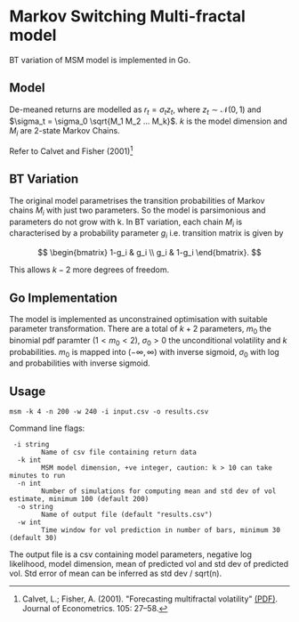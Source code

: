 # Markov Switching Multi-fractal model
BT variation of MSM model is implemented in Go.

## Model
De-meaned returns are modelled as $r_t = \sigma_t z_t$, where $z_t \sim \mathcal{N}(0, 1)$ and $\sigma_t = \sigma_0 \sqrt{M_1 M_2 ... M_k}$. $k$ is the model dimension and $M_i$ are 2-state Markov Chains.

Refer to Calvet and Fisher (2001)[^1]

[^1]: Calvet, L.; Fisher, A. (2001). "Forecasting multifractal volatility" [(PDF)](https://archive.nyu.edu/bitstream/2451/26894/2/wpa99017.pdf). Journal of Econometrics. 105: 27–58.

## BT Variation
The original model parametrises the transition probabilities of Markov chains $M_i$ with just two parameters. So the model is parsimonious and parameters do not grow with k. In BT variation, each chain $M_i$ is characterised by a probability parameter $g_i$ i.e. transition matrix is given by

$$
\begin{bmatrix}
1-g_i & g_i \\
g_i & 1-g_i
\end{bmatrix}.
$$

This allows $k-2$ more degrees of freedom.

## Go Implementation
The model is implemented as unconstrained optimisation with suitable parameter transformation. There are a total of $k+2$ parameters, $m_0$ the binomial pdf paramter $(1< m_0 <2)$, $\sigma_0 > 0$ the unconditional volatility and $k$ probabilities. $m_0$ is mapped into $(-\infty, \infty)$ with inverse sigmoid, $\sigma_0$ with log and probabilities with inverse sigmoid.

## Usage
```
msm -k 4 -n 200 -w 240 -i input.csv -o results.csv
```

Command line flags:

```
 -i string
    	Name of csv file containing return data
  -k int
    	MSM model dimension, +ve integer, caution: k > 10 can take minutes to run
  -n int
    	Number of simulations for computing mean and std dev of vol estimate, minimum 100 (default 200)
  -o string
    	Name of output file (default "results.csv")
  -w int
    	Time window for vol prediction in number of bars, minimum 30 (default 30)
```

The output file is a csv containing model parameters, negative log likelihood, model dimension, mean of predicted vol and std dev of predicted vol. Std error of mean can be inferred as std dev / sqrt(n).
